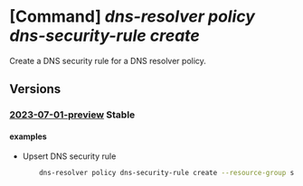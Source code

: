 # [Command] _dns-resolver policy dns-security-rule create_

Create a DNS security rule for a DNS resolver policy.

## Versions

### [2023-07-01-preview](/Resources/mgmt-plane/L3N1YnNjcmlwdGlvbnMve30vcmVzb3VyY2Vncm91cHMve30vcHJvdmlkZXJzL21pY3Jvc29mdC5uZXR3b3JrL2Ruc3Jlc29sdmVycG9saWNpZXMve30vZG5zc2VjdXJpdHlydWxlcy97fQ==/2023-07-01-preview.xml) **Stable**

<!-- mgmt-plane /subscriptions/{}/resourcegroups/{}/providers/microsoft.network/dnsresolverpolicies/{}/dnssecurityrules/{} 2023-07-01-preview -->

#### examples

- Upsert DNS security rule
    ```bash
        dns-resolver policy dns-security-rule create --resource-group sampleResourceGroup --dns-resolver-policy-name sampleDnsResolverPolicy --dns-security-rule-name sampleDnsSecurityRule --location westus2 --tags "{key1:value1}" --priority 100 --action "{action-type:Block,block-response-code:SERVFAIL}" --dns-resolver-domain-lists "[{id:/subscriptions/abdd4249-9f34-4cc6-8e42-c2e32110603e/resourceGroups/sampleResourceGroup/providers/Microsoft.Network/dnsResolverDomainLists/sampleDnsResolverDomainList}]" --dns-security-rule-state Enabled
    ```
